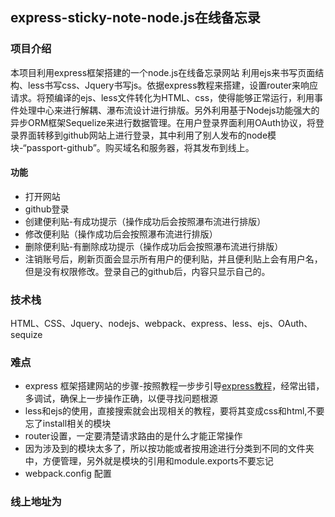 ## express-sticky-note-node.js在线备忘录
### 项目介绍
本项目利用express框架搭建的一个node.js在线备忘录网站
利用ejs来书写页面结构、less书写css、Jquery书写js。依据express教程来搭建，设置router来响应请求。将预编译的ejs、less文件转化为HTML、css，使得能够正常运行，利用事件处理中心来进行解耦、瀑布流设计进行排版。另外利用基于Nodejs功能强大的异步ORM框架Sequelize来进行数据管理。在用户登录界面利用OAuth协议，将登录界面转移到github网站上进行登录，其中利用了别人发布的node模块-“passport-github”。购买域名和服务器，将其发布到线上。

#### 功能
- 打开网站
- github登录
- 创建便利贴-有成功提示（操作成功后会按照瀑布流进行排版）
- 修改便利贴（操作成功后会按照瀑布流进行排版）
- 删除便利贴-有删除成功提示（操作成功后会按照瀑布流进行排版）
- 注销账号后，刷新页面会显示所有用户的便利贴，并且便利贴上会有用户名，但是没有权限修改。登录自己的github后，内容只显示自己的。

### 技术栈

HTML、CSS、Jquery、nodejs、webpack、express、less、ejs、OAuth、sequize

### 难点

- express 框架搭建网站的步骤-按照教程一步步引导[express教程](expressjs.com)，经常出错，多调试，确保上一步操作正确，以便寻找问题根源
- less和ejs的使用，直接搜索就会出现相关的教程，要将其变成css和html,不要忘了install相关的模块
- router设置，一定要清楚请求路由的是什么才能正常操作
- 因为涉及到的模块太多了，所以按功能或者按用途进行分类到不同的文件夹中，方便管理，另外就是模块的引用和module.exports不要忘记
- webpack.config 配置

### 线上地址为
